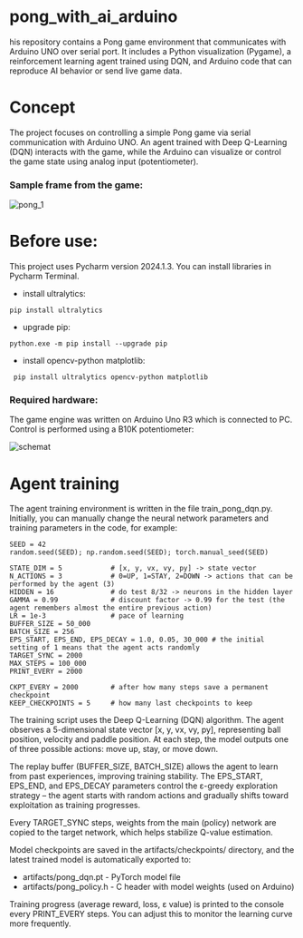 # pong_with_ai_arduino
his repository contains a Pong game environment that communicates with Arduino UNO over serial port. It includes a Python visualization (Pygame), a reinforcement learning agent trained using DQN, and Arduino code that can reproduce AI behavior or send live game data.

# Concept
The project focuses on controlling a simple Pong game via serial communication with Arduino UNO. An agent trained with Deep Q-Learning (DQN) interacts with the game, while the Arduino can visualize or control the game state using analog input (potentiometer).

### Sample frame from the game:
![pong_1](https://github.com/user-attachments/assets/c80f015e-bb9d-44c7-95da-977c61eec1be)

# Before use:
This project uses Pycharm version 2024.1.3. You can install libraries in Pycharm Terminal.
- install ultralytics:
```
pip install ultralytics
```
- upgrade pip:
```
python.exe -m pip install --upgrade pip
```
- install opencv-python matplotlib:
```
 pip install ultralytics opencv-python matplotlib  
```
### Required hardware:
The game engine was written on Arduino Uno R3 which is connected to PC. Control is performed using a B10K potentiometer:

![schemat](https://github.com/user-attachments/assets/d00c0529-898a-42dc-9897-01b8086bc251)

# Agent training
The agent training environment is written in the file train_pong_dqn.py. Initially, you can manually change the neural network parameters and training parameters in the code, for example:
```
SEED = 42
random.seed(SEED); np.random.seed(SEED); torch.manual_seed(SEED)

STATE_DIM = 5            # [x, y, vx, vy, py] -> state vector
N_ACTIONS = 3            # 0=UP, 1=STAY, 2=DOWN -> actions that can be performed by the agent (3)
HIDDEN = 16              # do test 8/32 -> neurons in the hidden layer
GAMMA = 0.99             # discount factor -> 0.99 for the test (the agent remembers almost the entire previous action)
LR = 1e-3                # pace of learning
BUFFER_SIZE = 50_000
BATCH_SIZE = 256
EPS_START, EPS_END, EPS_DECAY = 1.0, 0.05, 30_000 # the initial setting of 1 means that the agent acts randomly
TARGET_SYNC = 2000
MAX_STEPS = 100_000
PRINT_EVERY = 2000

CKPT_EVERY = 2000        # after how many steps save a permanent checkpoint
KEEP_CHECKPOINTS = 5     # how many last checkpoints to keep
```
The training script uses the Deep Q-Learning (DQN) algorithm.
The agent observes a 5-dimensional state vector [x, y, vx, vy, py], representing ball position, velocity and paddle position.
At each step, the model outputs one of three possible actions: move up, stay, or move down.

The replay buffer (BUFFER_SIZE, BATCH_SIZE) allows the agent to learn from past experiences, improving training stability.
The EPS_START, EPS_END, and EPS_DECAY parameters control the ε-greedy exploration strategy – the agent starts with random actions and gradually shifts toward exploitation as training progresses.

Every TARGET_SYNC steps, weights from the main (policy) network are copied to the target network, which helps stabilize Q-value estimation.

Model checkpoints are saved in the artifacts/checkpoints/ directory, and the latest trained model is automatically exported to:
- artifacts/pong_dqn.pt - PyTorch model file
- artifacts/pong_policy.h - C header with model weights (used on Arduino)
  
Training progress (average reward, loss, ε value) is printed to the console every PRINT_EVERY steps. You can adjust this to monitor the learning curve more frequently.
